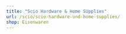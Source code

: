 ```yaml
---
title: "Scio Hardware & Home SUpplies"
url: /scio/scio-hardware-und-home-supplies/
shop: Eisenwaren
---
```


